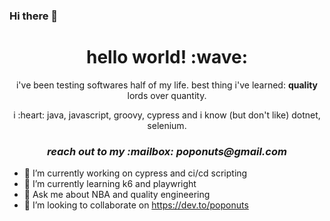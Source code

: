 ### Hi there 👋
<!--- [![banner](https://github.com/poponuts/poponuts/raw/master/assets/header-banner--optimized.svg)] --->
<h1 align='center'> hello world! :wave:</h1>
<p align='center'>
  i've been testing softwares half of my life. best thing i've learned: <b>quality</b> lords over quantity.  
</p>
<p align='center'>i :heart: java, javascript, groovy, cypress and i know (but don't like) dotnet, selenium.</p>

<h3 align='center'><i>reach out to my :mailbox: poponuts@gmail.com</i></h3>

- 🔭 I’m currently working on cypress and ci/cd scripting 
- 🌱 I’m currently learning k6 and playwright
- 💬 Ask me about NBA and quality engineering
- 👯 I’m looking to collaborate on https://dev.to/poponuts

<!--
**poponuts/poponuts** is a ✨ _special_ ✨ repository because its `README.md` (this file) appears on your GitHub profile.

Here are some ideas to get you started:

- 🔭 I’m currently working on ...
- 🌱 I’m currently learning k6
- 👯 I’m looking to collaborate on ...
- 🤔 I’m looking for help with ...
- 💬 Ask me about ...
- 📫 How to reach me: ...
- 😄 Pronouns: ...
- ⚡ Fun fact: ...
-->
